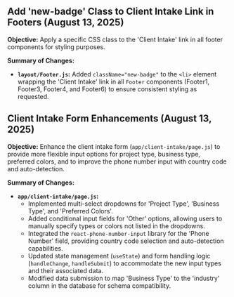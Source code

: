 ## Add 'new-badge' Class to Client Intake Link in Footers (August 13, 2025)

**Objective:** Apply a specific CSS class to the 'Client Intake' link in all footer components for styling purposes.

**Summary of Changes:**

-   **`layout/Footer.js`:** Added `className="new-badge"` to the `<li>` element wrapping the 'Client Intake' link in all `Footer` components (Footer1, Footer3, Footer4, and Footer6) to ensure consistent styling as requested.

## Client Intake Form Enhancements (August 13, 2025)

**Objective:** Enhance the client intake form (`app/client-intake/page.js`) to provide more flexible input options for project type, business type, preferred colors, and to improve the phone number input with country code and auto-detection.

**Summary of Changes:**

-   **`app/client-intake/page.js`:**
    -   Implemented multi-select dropdowns for 'Project Type', 'Business Type', and 'Preferred Colors'.
    -   Added conditional input fields for 'Other' options, allowing users to manually specify types or colors not listed in the dropdowns.
    -   Integrated the `react-phone-number-input` library for the 'Phone Number' field, providing country code selection and auto-detection capabilities.
    -   Updated state management (`useState`) and form handling logic (`handleChange`, `handleSubmit`) to accommodate the new input types and their associated data.
    -   Modified data submission to map 'Business Type' to the 'industry' column in the database for schema compatibility.